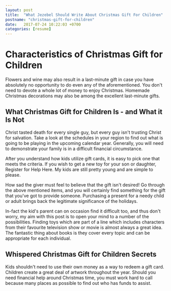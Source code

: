 ```yaml
---
layout: post
title:  "What Jezebel Should Write About Christmas Gift For Children"
postname: "christmas-gift-for-children"
date:   2017-07-24 10:22:03 +0700
categories: [resume]
---
```

 Characteristics of Christmas Gift for Children 
================================================

Flowers and wine may also result in a last-minute gift in case you have absolutely no opportunity to do even any of the aforementioned. You don't need to devote a whole lot of money to enjoy Christmas. Homemade Christmas decorations may also be among the excellent last-minute gifts.

 What Christmas Gift for Children Is - and What it Is Not 
----------------------------------------------------------

Christ tasted death for every single guy, but every guy isn't trusting Christ for salvation. Take a look at the schedules in your region to find out what is going to be playing in the upcoming calendar year. Generally, you will need to demonstrate your family is in a difficult financial circumstance.

After you understand how kids utilize gift cards, it is easy to pick one that meets the criteria. If you wish to get a new toy for your son or daughter, Register for Help Here. My kids are still pretty young and are simple to please.

How sad the giver must feel to believe that the gift isn't desired! Go through the above mentioned items, and you will certainly find something for the gift that you've got to provide someone. Purchasing a present for a needy child or adult brings back the legitimate significance of the holidays.

In-fact the kid's parent can on occasion find it difficult too, and thus don't worry, my aim with this post is to open your mind to a number of the possibilities. Finding toys which are part of a line which includes characters from their favourite television show or movie is almost always a great idea. The fantastic thing about books is they cover every topic and can be appropriate for each individual.

 Whispered Christmas Gift for Children Secrets
----------------------------------------------

Kids shouldn't need to use their own money as a way to redeem a gift card. Children create a great deal of artwork throughout the year. Should you need financial help around Christmas time, you must work hard to call because many places as possible to find out who has funds to assist.
